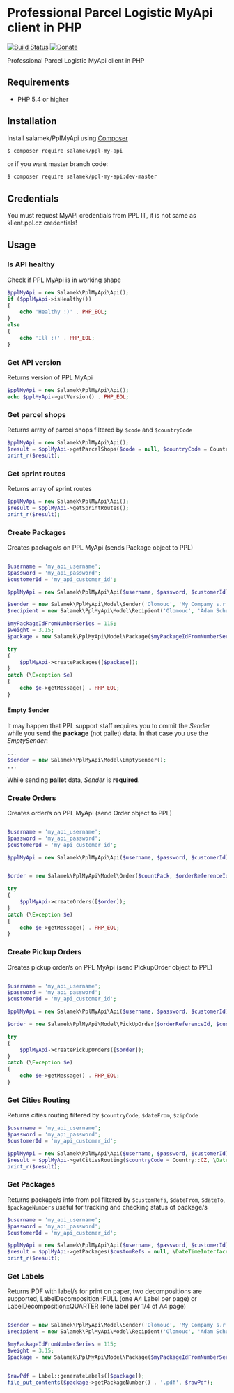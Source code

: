# Professional Parcel Logistic MyApi client in PHP

[![Build Status](https://travis-ci.org/Salamek/PplMyApi.svg?branch=master)](https://travis-ci.org/Salamek/PplMyApi)
[![Donate](https://img.shields.io/badge/Donate-PayPal-green.svg)](https://www.paypal.com/cgi-bin/webscr?cmd=_donations&business=D8LQ4XTBLV3C4&lc=CZ&item_number=SalamekPplMyApi&currency_code=EUR)

Professional Parcel Logistic MyApi client in PHP


## Requirements

- PHP 5.4 or higher

## Installation

Install salamek/PplMyApi using  [Composer](http://getcomposer.org/)

```sh
$ composer require salamek/ppl-my-api
```

or if you want master branch code:

```sh
$ composer require salamek/ppl-my-api:dev-master
```

## Credentials

You must request MyAPI credentials from PPL IT, it is not same as klient.ppl.cz credentials!

## Usage

### Is API healthy

Check if PPL MyApi is in working shape

```php
$pplMyApi = new Salamek\PplMyApi\Api();
if ($pplMyApi->isHealthy())
{
    echo 'Healthy :)' . PHP_EOL;
}
else
{
    echo 'Ill :(' . PHP_EOL;
}
```

### Get API version

Returns version of PPL MyApi

```php
$pplMyApi = new Salamek\PplMyApi\Api();
echo $pplMyApi->getVersion() . PHP_EOL;
```

### Get parcel shops

Returns array of parcel shops filtered by `$code` and `$countryCode`

```php
$pplMyApi = new Salamek\PplMyApi\Api();
$result = $pplMyApi->getParcelShops($code = null, $countryCode = Country::CZ);
print_r($result);
```

### Get sprint routes

Returns array of sprint routes

```php
$pplMyApi = new Salamek\PplMyApi\Api();
$result = $pplMyApi->getSprintRoutes();
print_r($result);
```

### Create Packages

Creates package/s on PPL MyApi (sends Package object to PPL)

```php

$username = 'my_api_username';
$password = 'my_api_password';
$customerId = 'my_api_customer_id';

$pplMyApi = new Salamek\PplMyApi\Api($username, $password, $customerId);

$sender = new Salamek\PplMyApi\Model\Sender('Olomouc', 'My Compamy s.r.o.', 'My Address', '77900', 'info@example.com', '+420123456789', 'http://www.example.cz', Country::CZ);
$recipient = new Salamek\PplMyApi\Model\Recipient('Olomouc', 'Adam Schubert', 'My Address', '77900', 'adam@example.com', '+420123456789', 'http://www.salamek.cz', Country::CZ, 'My Compamy a.s.');

$myPackageIdFromNumberSeries = 115;
$weight = 3.15;
$package = new Salamek\PplMyApi\Model\Package($myPackageIdFromNumberSeries, Product::PPL_PARCEL_CZ_PRIVATE, $weight, 'Testovaci balik', Depo::CODE_09, $sender, $recipient);

try
{
    $pplMyApi->createPackages([$package]);
}
catch (\Exception $e)
{
    echo $e->getMessage() . PHP_EOL;
}

```

#### Empty Sender

It may happen that PPL support staff requires you to ommit the *Sender* while you send the **package** (not pallet) data. In that
case you use the *EmptySender*:

```php
...
$sender = new Salamek\PplMyApi\Model\EmptySender();
...
```

While sending **pallet** data, *Sender* is **required**.

### Create Orders

Creates order/s on PPL MyApi (send Order object to PPL)

```php

$username = 'my_api_username';
$password = 'my_api_password';
$customerId = 'my_api_customer_id';

$pplMyApi = new Salamek\PplMyApi\Api($username, $password, $customerId);


$order = new Salamek\PplMyApi\Model\Order($countPack, $orderReferenceId, $packProductType, \DateTimeInterface $sendDate, Sender $sender, Recipient $recipient, $customerReference = null, $email = null, $note = null, \DateTimeInterface $sendTimeFrom = null, \DateTimeInterface $sendTimeTo = null);

try
{
    $pplMyApi->createOrders([$order]);
}
catch (\Exception $e)
{
    echo $e->getMessage() . PHP_EOL;
}

```

### Create Pickup Orders

Creates pickup order/s on PPL MyApi (send PickupOrder object to PPL)

```php

$username = 'my_api_username';
$password = 'my_api_password';
$customerId = 'my_api_customer_id';

$pplMyApi = new Salamek\PplMyApi\Api($username, $password, $customerId);

$order = new Salamek\PplMyApi\Model\PickUpOrder($orderReferenceId, $customerReference, $countPackages, $note, $email, \DateTimeInterface $sendDate, $sendTimeFrom, $sendTimeTo, Sender $sender);

try
{
    $pplMyApi->createPickupOrders([$order]);
}
catch (\Exception $e)
{
    echo $e->getMessage() . PHP_EOL;
}

```

### Get Cities Routing

Returns cities routing filtered by `$countryCode`, `$dateFrom`, `$zipCode`

```php
$username = 'my_api_username';
$password = 'my_api_password';
$customerId = 'my_api_customer_id';

$pplMyApi = new Salamek\PplMyApi\Api($username, $password, $customerId);
$result = $pplMyApi->getCitiesRouting($countryCode = Country::CZ, \DateTimeInterface $dateFrom = null, $zipCode = null);
print_r($result);
```

### Get Packages

Returns package/s info from ppl filtered by `$customRefs`, `$dateFrom`, `$dateTo`, `$packageNumbers` useful for tracking and checking status of package/s

```php
$username = 'my_api_username';
$password = 'my_api_password';
$customerId = 'my_api_customer_id';

$pplMyApi = new Salamek\PplMyApi\Api($username, $password, $customerId);
$result = $pplMyApi->getPackages($customRefs = null, \DateTimeInterface $dateFrom = null, \DateTimeInterface $dateTo = null, array $packageNumbers = []);
print_r($result);
```

### Get Labels

Returns PDF with label/s for print on paper, two decompositions are supported, LabelDecomposition::FULL (one A4 Label per page) or LabelDecomposition::QUARTER (one label per 1/4 of A4 page)

```php

$sender = new Salamek\PplMyApi\Model\Sender('Olomouc', 'My Compamy s.r.o.', 'My Address', '77900', 'info@example.com', '+420123456789', 'http://www.example.cz', Country::CZ);
$recipient = new Salamek\PplMyApi\Model\Recipient('Olomouc', 'Adam Schubert', 'My Address', '77900', 'adam@example.com', '+420123456789', 'http://www.salamek.cz', Country::CZ, 'My Compamy a.s.');

$myPackageIdFromNumberSeries = 115;
$weight = 3.15;
$package = new Salamek\PplMyApi\Model\Package($myPackageIdFromNumberSeries, Product::PPL_PARCEL_CZ_PRIVATE, $weight, 'Testovaci balik', Depo::CODE_09, $sender, $recipient);


$rawPdf = Label::generateLabels([$package]);
file_put_contents($package->getPackageNumber() . '.pdf', $rawPdf);
```
